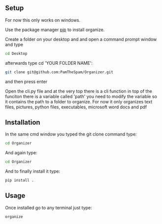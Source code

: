 ## Setup

For now this only works on windows.

Use the package manager [pip](https://pip.pypa.io/en/stable/) to install organize.

Create a folder on your desktop and and open a command prompt window and type 
```bash
cd Desktop
```
afterwards type cd 'YOUR FOLDER NAME':
```bash
git clone git@github.com:PamTheSpam/Organizer.git
```
and then press enter

Open the cli.py file and at the very top there is a cli function in top of the funciton there is a variable called 'path' you need to modify the variable so it contains the path to a folder to organize. For now it only organizes text files, pictures, python files, executables, microsoft word docs and pdf

## Installation

In the same cmd window you typed the git clone command type:
```bash
cd Organizer
```
And again type:
```bash
cd Organizer
```
And to finally install it type:
```bash
pip install .
```

## Usage

Once installed go to any terminal just type:
```bash
organize
```
